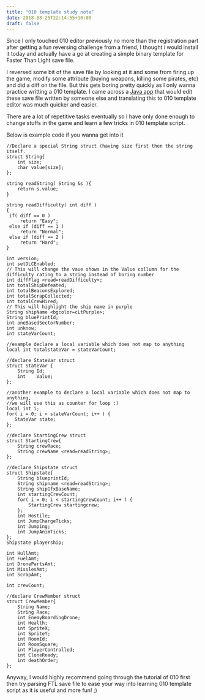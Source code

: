 ```yaml
---
title: "010 template study note"
date: 2018-08-25T22:14:55+10:00
draft: false
---
```


Since I only touched 010 editor previously no more than the registration part after getting a fun reversing challenge from a friend, I thought i would install it today and actually have a go at creating a simple binary template for Faster Than Light save file. 

I reversed some bit of the save file by looking at it and some from firing up the game, modify some attribute (buying weapons, killing some pirates, etc) and did a diff on the file. But this gets boring pretty quickly as I only wanna practice writting a 010 template. I came across a [Java app](https://github.com/Vhati/ftl-profile-editor/blob/9dda42166eb2fc681222944634053ee86bc8965f/src/main/java/net/blerf/ftl/parser/SavedGameParser.java) that would edit these save file written by someone else and translating this to 010 template editor was much quicker and easier. 

There are a lot of repetitive tasks eventually so I have only done enough to change stuffs in the game and learn a few tricks in 010 template script.

Below is example code if you wanna get into it 

```language-c#
//Declare a special String struct (having size first then the string itself.
struct String{
    int size; 
    char value[size];
};

string readString( String &s ){
    return s.value;
}

string readDifficulty( int diff )
{
 if( diff == 0 )
     return "Easy";
 else if (diff == 1 )
     return "Normal";
 else if (diff == 2 )
     return "Hard";
}

int version;
int setDLCEnabled;
// This will change the vaue shows in the Value collumn for the difficulty rating to a string instead of boring number
int diffFlag <read=readDifficulty>;
int totalShipDefeated;
int totalBeaconsExplored;
int totalScrapCollected;
int totalCrewHired;
// This will highlight the ship name in purple 
String shipName <bgcolor=cLtPurple>;
String bluePrintId;
int oneBasedSectorNumber;
int unknow;
int stateVarCount;

//example declare a local variable which does not map to anything
local int totalstateVar = stateVarCount;

//declare StateVar struct
struct StateVar {
    String Id;
    int    Value;
};

//another example to declare a local variable which does not map to anything, 
//we will use this as counter for loop :)
local int i;
for( i = 0; i < stateVarCount; i++ ) {
   StateVar state;
};

//declare StartingCrew struct
struct StartingCrew{
    String crewRace;
    String crewName <read=readString>;
};

//declare Shipstate struct
struct Shipstate{
    String blueprintId;
    String shipname <read=readString>;
    String shipGfxBaseName;
    int startingCrewCount;
    for( i = 0; i < startingCrewCount; i++ ) {
        StartingCrew startingcrew;
    };  
    int Hostile;
    int JumpChargeTicks;
    int Jumping;
    int JumpAnimTicks;
};
Shipstate playership;

int HullAmt;
int FuelAmt;
int DronePartsAmt;
int MisslesAmt;
int ScrapAmt;

int crewCount;

//declare CrewMember struct
struct CrewMember{
    String Name;
    String Race;
    int EnemyBoardingDrone;
    int Health;
    int SpriteX;
    int SpriteY;
    int RoomId;
    int RoomSquare;
    int PlayerControlled;
    int CloneReady;
    int deathOrder;
};
```

Anyway, I would highly recommend going through the tutorial of 010 first then try parsing FTL save file to ease your way into learning 010 template script as it is useful and more fun! ;)

